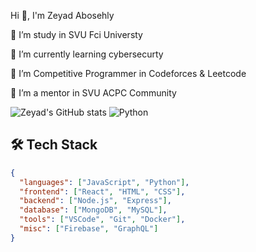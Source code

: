 Hi 👋, I'm Zeyad Abosehly

🔭 I’m study in SVU Fci Universty

🌱 I’m currently learning cybersecurty 

🤝 I’m Competitive Programmer in Codeforces & Leetcode

👯 I’m a mentor in SVU ACPC Community

![Zeyad's GitHub stats](https://github-readme-stats.vercel.app/api?username=Zeyad-Z0ZZ&show_icons=true&theme=transparent)
![Python](https://img.shields.io/badge/Python-Intermediate-blue)
## 🛠️ Tech Stack

```json
{
  "languages": ["JavaScript", "Python"],
  "frontend": ["React", "HTML", "CSS"],
  "backend": ["Node.js", "Express"],
  "database": ["MongoDB", "MySQL"],
  "tools": ["VSCode", "Git", "Docker"],
  "misc": ["Firebase", "GraphQL"]
}
